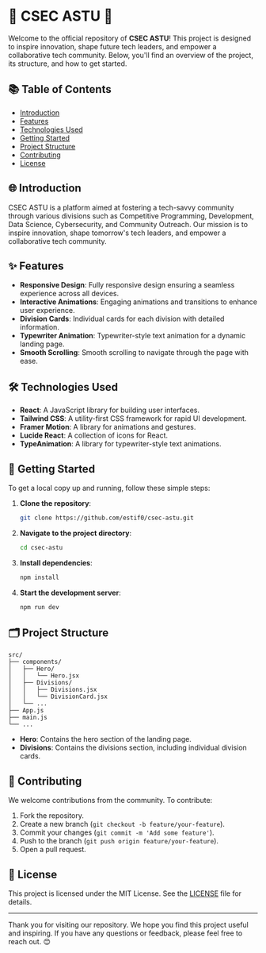 # 🌟 CSEC ASTU 🌟

Welcome to the official repository of **CSEC ASTU**! This project is designed to inspire innovation, shape future tech leaders, and empower a collaborative tech community. Below, you'll find an overview of the project, its structure, and how to get started.

## 📚 Table of Contents

- [Introduction](#-introduction)
- [Features](#-features)
- [Technologies Used](#-technologies-used)
- [Getting Started](#-getting-started)
- [Project Structure](#-project-structure)
- [Contributing](#-contributing)
- [License](#-license)

## 🌐 Introduction

CSEC ASTU is a platform aimed at fostering a tech-savvy community through various divisions such as Competitive Programming, Development, Data Science, Cybersecurity, and Community Outreach. Our mission is to inspire innovation, shape tomorrow's tech leaders, and empower a collaborative tech community.

## ✨ Features

- **Responsive Design**: Fully responsive design ensuring a seamless experience across all devices.
- **Interactive Animations**: Engaging animations and transitions to enhance user experience.
- **Division Cards**: Individual cards for each division with detailed information.
- **Typewriter Animation**: Typewriter-style text animation for a dynamic landing page.
- **Smooth Scrolling**: Smooth scrolling to navigate through the page with ease.

## 🛠️ Technologies Used

- **React**: A JavaScript library for building user interfaces.
- **Tailwind CSS**: A utility-first CSS framework for rapid UI development.
- **Framer Motion**: A library for animations and gestures.
- **Lucide React**: A collection of icons for React.
- **TypeAnimation**: A library for typewriter-style text animations.

## 🚀 Getting Started

To get a local copy up and running, follow these simple steps:

1. **Clone the repository**:
   ```bash
   git clone https://github.com/estif0/csec-astu.git
   ```
2. **Navigate to the project directory**:
   ```bash
   cd csec-astu
   ```
3. **Install dependencies**:
   ```bash
   npm install
   ```
4. **Start the development server**:
   ```bash
   npm run dev
   ```

## 🗂️ Project Structure

```plaintext
src/
├── components/
│   ├── Hero/
│   │   └── Hero.jsx
│   ├── Divisions/
│   │   ├── Divisions.jsx
│   │   └── DivisionCard.jsx
│   └── ...
├── App.js
├── main.js
└── ...
```

- **Hero**: Contains the hero section of the landing page.
- **Divisions**: Contains the divisions section, including individual division cards.

## 🤝 Contributing

We welcome contributions from the community. To contribute:

1. Fork the repository.
2. Create a new branch (`git checkout -b feature/your-feature`).
3. Commit your changes (`git commit -m 'Add some feature'`).
4. Push to the branch (`git push origin feature/your-feature`).
5. Open a pull request.

## 📜 License

This project is licensed under the MIT License. See the [LICENSE](LICENSE) file for details.

---

Thank you for visiting our repository. We hope you find this project useful and inspiring. If you have any questions or feedback, please feel free to reach out. 😊
